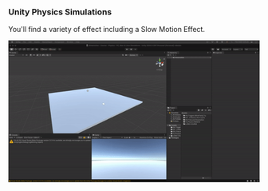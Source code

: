 ### Unity Physics Simulations

You'll find a variety of effect including a Slow Motion Effect. 

![Slow Motion Effect](https://github.com/AmirJahan/Unity_SlowMotion_Simulation/blob/main/slowmo.gif)

